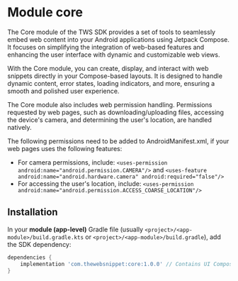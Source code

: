 # Module core

The Core module of the TWS SDK provides a set of tools to seamlessly embed web
content into your Android applications using Jetpack Compose. It focuses on simplifying
the integration of web-based features and enhancing the user interface with dynamic and
customizable web views.

With the Core module, you can create, display, and interact with web snippets 
directly in your Compose-based layouts. It is designed to handle dynamic content, 
error states, loading indicators, and more, ensuring a smooth and polished user experience.

The Core module also includes web permission handling. Permissions requested by web pages, such as downloading/uploading files,
accessing the device's camera, and determining the user's location, are handled natively.

The following permissions need to be added to AndroidManifest.xml, if your web pages uses the following features:

- For camera permissions, include:
  `<uses-permission android:name="android.permission.CAMERA"/>`
  and
  `<uses-feature android:name="android.hardware.camera" android:required="false"/>`
- For accessing the user's location, include:
  `<uses-permission android:name="android.permission.ACCESS_COARSE_LOCATION"/>`

## Installation

In your <b>module (app-level)</b> Gradle file (usually `<project>/<app-module>/build.gradle.kts` or `<project>/<app-module>/build.gradle`),
add the SDK dependency:

```gradle
dependencies {
    implementation 'com.thewebsnippet:core:1.0.0' // Contains UI Composable components for displaying web pages
}
```
